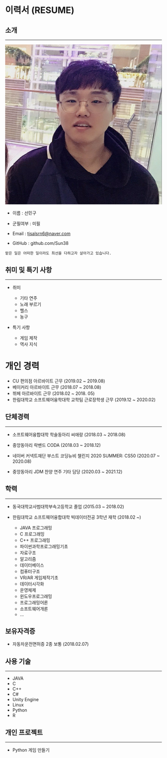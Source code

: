 # 이력서 (RESUME)
## 소개
----------------------------
![profile_image](image.jpg)

- 이름 : 선민구

- 군필여부 : 미필

- Email : tjsalsrn6@naver.com

- GitHub : github.com/Sun38

``
맡은 일은 어떠한 일이라도 최선을 다하고자 살아가고 있습니다.
``

## 취미 및 특기 사항
-------------------------------
- 취미
    + 기타 연주
    + 노래 부르기
    + 헬스
    + 농구

- 특기 사항
    + 게임 제작
    + 역사 지식

# 개인 경력
- CU 편의점 아르바이트 근무 (2019.02 ~ 2019.08)
- 베이커리 아르바이트 근무 (2018.07 ~ 2018.08)
- 뷔페 아르바이트 근무 (2018.02 ~ 2018. 05)
- 한림대학교 소프트웨어융학대학 교학팀 근로장학생 근무 (2019.12 ~ 2020.02)

## 단체경력
---------------------------------------
- 소프트웨어융합대학 학술동아리 씨애랑 (2018.03 ~ 2018.08)

- 중앙동아리 락밴드 CODA (2018.03 ~ 2018.12)

- 네이버 커넥트재단 부스트 코딩뉴비 챌린지 2020 SUMMER: CS50 (2020.07 ~ 2020.08)

- 중앙동아리 JDM 찬양 연주 기타 담당 (2020.03 ~ 2021.12)

## 학력
------------------------------------------
- 동국대학교사범대학부속고등학교 졸업 (2015.03 ~ 2018.02)

- 한림대학교 소프트웨어융합대학 빅데이터전공 3학년 재학 (2018.02 ~)
    + JAVA 프로그래밍
    + C 프로그래밍
    + C++ 프로그래밍
    + 파이썬과학프로그래밍기초
    + 자료구조
    + 알고리즘
    + 데이터베이스
    + 컴퓨터구조
    + VR/AR 게임제작기초
    + 데이터시각화
    + 운영체제
    + 윈도우프로그래밍
    + 프로그래밍어론
    + 소프트웨어개론
    + ...
## 보유자격증
- 자동차운전면허증 2종 보통 (2018.02.07)
## 사용 기술
---------------------------
- JAVA
- C
- C++
- C#
- Unity Engine
- Linux
- Python
- R

## 개인 프로젝트
----------------------------
- Python 게임 만들기
